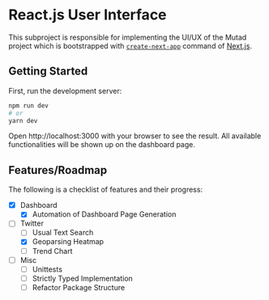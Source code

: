 # React.js User Interface
This subproject is responsible for implementing the UI/UX of the Mutad project
which is bootstrapped with [`create-next-app`](https://github.com/vercel/next.js/tree/canary/packages/create-next-app)
command of [Next.js](https://nextjs.org/).

## Getting Started
First, run the development server:

```bash
npm run dev
# or
yarn dev
```

Open http://localhost:3000 with your browser to see the result.
All available functionalities will be shown up on the dashboard page.

## Features/Roadmap
The following is a checklist of features and their progress:
- [x] Dashboard
    - [x] Automation of Dashboard Page Generation
- [ ] Twitter
    - [ ] Usual Text Search
    - [x] Geoparsing Heatmap
    - [ ] Trend Chart
- [ ] Misc
    - [ ] Unittests
    - [ ] Strictly Typed Implementation
    - [ ] Refactor Package Structure
